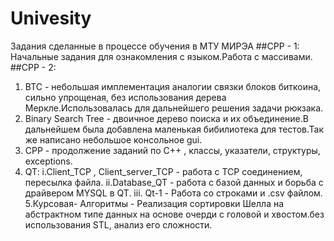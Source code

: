# Univesity
Задания сделанные в процессе обучения в МТУ МИРЭА
##CPP - 1:
Начальные задания для ознакомления с языком.Работа с массивами.
##CPP - 2:
1. BTC -  небольшая имплементация аналогии связки блоков биткоина, сильно упрощеная, без использования дерева Меркле.Использовалась для дальнейшего решения задачи рюкзака.
2. Binary Search Tree - двоичное дерево поиска и их объединение.В дальнейшем была добавлена маленькая бибилиотека для тестов.Так же написано небольшое консольное gui.
3. CPP -  продолжение заданий по С++ , классы, указатели, структуры, exceptions.
4. QT:
  i.Client_TCP , Client_server_TCP - работа с TCP соединением, пересылка файла.
  ii.Database_QT - работа с базой данных и борьба с драйвером MYSQL в QT.
  iii. Qt-1 - Работа со строками и .csv файлом.
5.Курсовая- Алгоритмы - Реализация сортировки Шелла на абстрактном типе данных на основе очерди с головой и хвостом.без использования STL, анализ его сложности.
